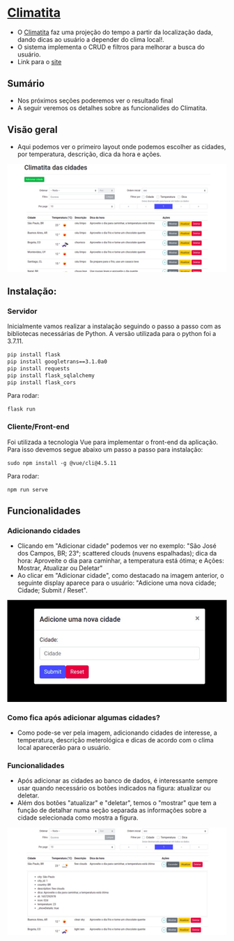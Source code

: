 # [Climatita](https://climatita-exame.herokuapp.com/)
 - O [Climatita](https://climatita-exame.herokuapp.com/) faz uma projeção do tempo a partir da localização dada, dando dicas ao usuário a depender do clima local!.
 - O sistema implementa o CRUD e filtros para melhorar a busca do usuário.
 - Link para o [site]([Climatita](https://climatita-exame.herokuapp.com/))

## Sumário
 - Nos próximos seções poderemos ver o resultado final
 - A seguir veremos os detalhes sobre as funcionalides do Climatita.

## Visão geral
 - Aqui podemos ver o primeiro layout onde podemos escolher as cidades, por temperatura, descrição, dica da hora e ações.

 ![Alt text](./imgs/geral.jpeg)

## Instalação:

### Servidor
Inicialmente vamos realizar a instalação seguindo o passo a passo com as bibliotecas necessárias de Python. A versão utilizada para o python foi a 3.7.11.

```
pip install flask
pip install googletrans==3.1.0a0
pip install requests
pip install flask_sqlalchemy
pip install flask_cors
```
Para rodar:
```
flask run
```

### Cliente/Front-end
Foi utilizada a tecnologia Vue para implementar o front-end da aplicação. Para isso devemos segue abaixo um passo a passo para instalação:
```
sudo npm install -g @vue/cli@4.5.11
```

Para rodar:
```
npm run serve
```

## Funcionalidades

### Adicionando cidades
 - Clicando em "Adicionar cidade" podemos ver no exemplo: "São José dos Campos, BR; 23°; scattered clouds (nuvens espalhadas); dica da hora: Aproveite o dia para caminhar, a temperatura está ótima; e Ações: Mostrar, Atualizar ou Deletar"
 - Ao clicar em "Adicionar cidade", como destacado na imagem anterior, o seguinte display aparece para o usuário: "Adicione uma nova cidade; Cidade; Submit / Reset".

![Alt text](./imgs/adicionar.jpeg)

### Como fica após adicionar algumas cidades?
 - Como pode-se ver pela imagem, adicionando cidades de interesse, a temperatura, descrição meterológica e dicas de acordo com o clima local aparecerão para o usuário.


### Funcionalidades
 - Após adicionar as cidades ao banco de dados, é interessante sempre usar quando necessário os botões indicados na figura: atualizar ou deletar.
 - Além dos botões "atualizar" e "deletar", temos o "mostrar" que tem a função de detalhar numa seção separada as informações sobre a cidade selecionada como mostra a figura.

![Alt text](./imgs/detalhes.jpeg)